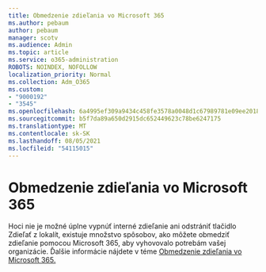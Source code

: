 ```yaml
---
title: Obmedzenie zdieľania vo Microsoft 365
ms.author: pebaum
author: pebaum
manager: scotv
ms.audience: Admin
ms.topic: article
ms.service: o365-administration
ROBOTS: NOINDEX, NOFOLLOW
localization_priority: Normal
ms.collection: Adm_O365
ms.custom:
- "9000192"
- "3545"
ms.openlocfilehash: 6a4995ef309a9434c458fe3578a0048d1c67989781e09ee2018fda867c0b69f5
ms.sourcegitcommit: b5f7da89a650d2915dc652449623c78be6247175
ms.translationtype: MT
ms.contentlocale: sk-SK
ms.lasthandoff: 08/05/2021
ms.locfileid: "54115015"
---
```

# <a name="limit-sharing-in-microsoft-365"></a>Obmedzenie zdieľania vo Microsoft 365

Hoci nie je možné úplne vypnúť interné zdieľanie ani odstrániť tlačidlo Zdieľať z lokalít, existuje množstvo spôsobov, ako môžete obmedziť zdieľanie pomocou Microsoft 365, aby vyhovovalo potrebám vašej organizácie. Ďalšie informácie nájdete v téme [Obmedzenie zdieľania vo Microsoft 365.](https://docs.microsoft.com/Office365/Enterprise/microsoft-365-limit-sharing)
